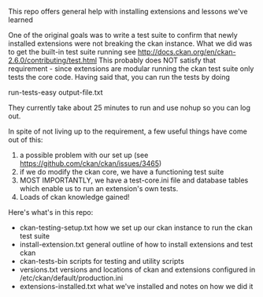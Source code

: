 This repo offers general help with installing extensions and lessons we've learned

One of the original goals was to write a test suite to confirm that newly installed extensions were not
breaking the ckan instance. What we did was to get the built-in test suite running
see http://docs.ckan.org/en/ckan-2.6.0/contributing/test.html This probably does NOT satisfy that requirement - since extensions are modular
running the ckan test suite only tests the core code. Having said that, you can run the tests
by doing

run-tests-easy output-file.txt

They currently take about 25 minutes to run and use nohup so you can log out.

In spite of not living up to the requirement, a few useful things have come out of this:

1) a possible problem with our set
up (see https://github.com/ckan/ckan/issues/3465)
2) if we do modify the ckan core, we have a functioning test suite
3) MOST IMPORTANTLY, we have a test-core.ini file and database tables
which enable us to run an extension's own tests.
4) Loads of ckan knowledge gained!

Here's what's in this repo:

- ckan-testing-setup.txt
	how we set up our ckan instance to run the ckan test suite
- install-extension.txt
	general outline of how to install extensions and test ckan
- ckan-tests-bin
	 scripts for testing and utility scripts
- versions.txt
	 versions and locations of ckan and extensions configured in /etc/ckan/default/production.ini
- extensions-installed.txt
	 what we've installed and notes on how we did it
